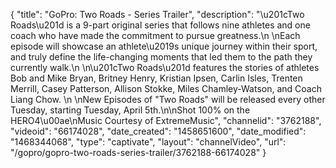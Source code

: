 {
    "title": "GoPro: Two Roads - Series Trailer",
    "description": "\u201cTwo Roads\u201d is a 9-part original series that follows nine athletes and one coach who have made the commitment to pursue greatness.\n \nEach episode will showcase an athlete\u2019s unique journey within their sport, and truly define the life-changing moments that led them to the path they currently walk.\n \n\u201cTwo Roads\u201d features the stories of athletes Bob and Mike Bryan, Britney Henry, Kristian Ipsen, Carlin Isles, Trenten Merrill, Casey Patterson, Allison Stokke, Miles Chamley-Watson, and Coach Liang Chow. \n \nNew Episodes of \"Two Roads\" will be released every other Tuesday, starting Tuesday, April 5th.\n\nShot 100% on the HERO4\u00ae\nMusic Courtesy of ExtremeMusic",
    "channelid": "3762188",
    "videoid": "66174028",
    "date_created": "1458651600",
    "date_modified": "1468344068",
    "type": "captivate",
    "layout": "channelVideo",
    "url": "\/gopro\/gopro-two-roads-series-trailer\/3762188-66174028"
}